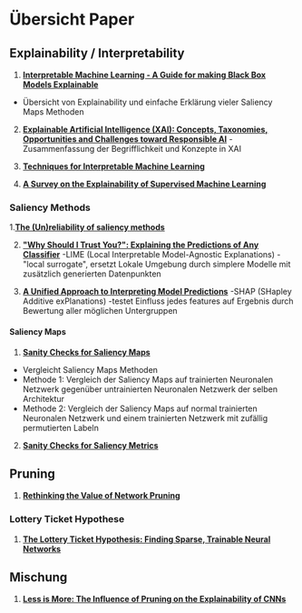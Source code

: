 # Übersicht Paper

## Explainability / Interpretability

1. [**Interpretable Machine Learning - A Guide for making Black Box Models Explainable**](https://christophm.github.io/interpretable-ml-book/)
- Übersicht von Explainability und einfache Erklärung vieler Saliency Maps Methoden

2. [**Explainable Artificial Intelligence (XAI): Concepts, Taxonomies, Opportunities and Challenges toward Responsible AI**](https://arxiv.org/abs/1910.10045)
-Zusammenfassung der Begrifflichkeit und Konzepte in XAI

3. [**Techniques for Interpretable Machine Learning**](https://arxiv.org/abs/1808.00033)

4. [**A Survey on the Explainability of Supervised Machine Learning**](https://arxiv.org/abs/2011.07876)

### Saliency Methods

1.[**The (Un)reliability of saliency methods**](https://arxiv.org/abs/1711.00867)

2. [**"Why Should I Trust You?": Explaining the Predictions of Any Classifier**](https://arxiv.org/abs/1602.04938)
-LIME (Local Interpretable Model-Agnostic Explanations)
-"local surrogate", ersetzt Lokale Umgebung durch simplere Modelle mit zusätzlich generierten Datenpunkten

3. [**A Unified Approach to Interpreting Model Predictions**](https://arxiv.org/abs/1705.07874)
-SHAP (SHapley Additive exPlanations)
-testet Einfluss jedes features auf Ergebnis durch Bewertung aller möglichen Untergruppen

#### Saliency Maps

1. [**Sanity Checks for Saliency Maps**](https://arxiv.org/abs/1810.03292)
- Vergleicht Saliency Maps Methoden
- Methode 1: Vergleich der Saliency Maps auf trainierten Neuronalen Netzwerk gegenüber untrainierten Neuronalen Netzwerk der selben Architektur
- Methode 2: Vergleich der Saliency Maps auf normal trainierten Neuronalen Netzwerk und einem trainierten Netzwerk mit zufällig permutierten Labeln

2. [**Sanity Checks for Saliency Metrics**](https://arxiv.org/abs/1912.01451)

## Pruning

1. [**Rethinking the Value of Network Pruning**](https://arxiv.org/abs/1810.05270)

### Lottery Ticket Hypothese

1. [**The Lottery Ticket Hypothesis: Finding Sparse, Trainable Neural Networks**](https://arxiv.org/abs/1803.03635)

## Mischung

1. [**Less is More: The Influence of Pruning on the Explainability of CNNs**](https://arxiv.org/pdf/2302.08878.pdf)


